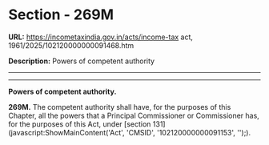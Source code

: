 # Section - 269M

**URL:** https://incometaxindia.gov.in/acts/income-tax act, 1961/2025/102120000000091468.htm

**Description:** Powers of competent authority

---

****

**Powers of competent authority.**

**269M.** The competent authority shall have, for the purposes of this Chapter, all the powers that a Principal Commissioner or Commissioner has, for the purposes of this Act, under [section 131](javascript:ShowMainContent\('Act', 'CMSID', '102120000000091153', ''\);).